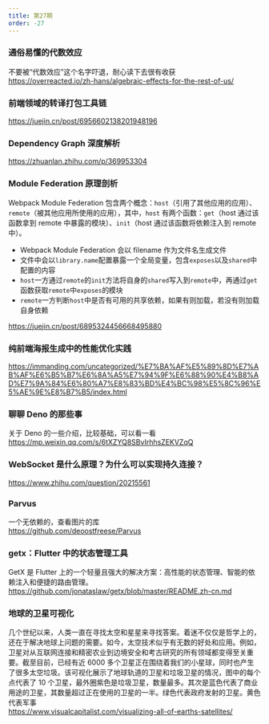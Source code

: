 ```yaml
---
title: 第27期
order: -27
---
```


### 通俗易懂的代数效应

不要被“代数效应”这个名字吓退，耐心读下去很有收获<br />
https://overreacted.io/zh-hans/algebraic-effects-for-the-rest-of-us/

### 前端领域的转译打包工具链

https://juejin.cn/post/6956602138201948196

### Dependency Graph 深度解析

https://zhuanlan.zhihu.com/p/369953304

### Module Federation 原理剖析

Webpack Module Federation 包含两个概念：`host`（引用了其他应用的应用）、`remote`（被其他应用所使用的应用），其中，`host` 有两个函数：`get`（host 通过该函数拿到 remote 中暴露的模块）、`init`（host 通过该函数将依赖注入到 remote 中）。

- Webpack Module Federation 会以 filename 作为文件名生成文件
- 文件中会以`library.name`配置暴露一个全局变量，包含`exposes`以及`shared`中配置的内容
- `host`一方通过`remote`的`init`方法将自身的`shared`写入到`remote`中，再通过`get`函数获取`remote`中`exposes`的模块
- `remote`一方判断`host`中是否有可用的共享依赖，如果有则加载，若没有则加载自身依赖

https://juejin.cn/post/6895324456668495880

### 纯前端海报生成中的性能优化实践

https://immanding.com/uncategorized/%E7%BA%AF%E5%89%8D%E7%AB%AF%E6%B5%B7%E6%8A%A5%E7%94%9F%E6%88%90%E4%B8%AD%E7%9A%84%E6%80%A7%E8%83%BD%E4%BC%98%E5%8C%96%E5%AE%9E%E8%B7%B5/index.html

### 聊聊 Deno 的那些事

关于 Deno 的一些介绍，比较基础，可以看一看  
https://mp.weixin.qq.com/s/6tXZYQ8SBvIrhhsZEKVZqQ

### WebSocket 是什么原理？为什么可以实现持久连接？

https://www.zhihu.com/question/20215561

### Parvus

一个无依赖的，查看图片的库  
https://github.com/deoostfreese/Parvus

### getx：Flutter 中的状态管理工具

GetX 是 Flutter 上的一个轻量且强大的解决方案：高性能的状态管理、智能的依赖注入和便捷的路由管理。  
https://github.com/jonataslaw/getx/blob/master/README.zh-cn.md

### 地球的卫星可视化

几个世纪以来，人类一直在寻找太空和星星来寻找答案。着迷不仅仅是哲学上的，还在于解决地球上问题的需要。如今，太空技术似乎有无数的好处和应用。例如，卫星对从互联网连接和精密农业到边境安全和考古研究的所有领域都变得至关重要。截至目前，已经有近 6000 多个卫星正在围绕着我们的小星球，同时也产生了很多太空垃圾。该可视化展示了地球轨道的卫星和垃圾卫星的情况，图中的每个点代表了 10 个卫星，最外圈紫色是垃圾卫星，数量最多。其次是蓝色代表了商业用途的卫星，其数量超过正在使用的卫星的一半。绿色代表政府发射的卫星。黄色代表军事<br />
https://www.visualcapitalist.com/visualizing-all-of-earths-satellites/
